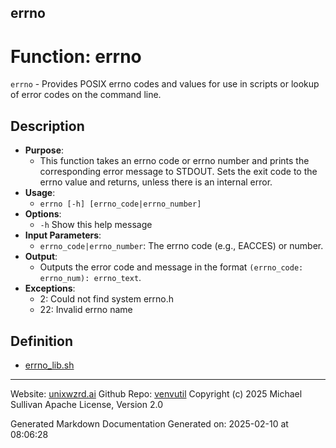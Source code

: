 ## errno
# Function: errno
 `errno` - Provides POSIX errno codes and values for use in scripts or lookup of error codes on the command line.
## Description
- **Purpose**: 
  - This function takes an errno code or errno number and prints the corresponding error message to STDOUT. Sets the exit code to the errno value and returns, unless there is an internal error.
- **Usage**: 
  - `errno [-h] [errno_code|errno_number]`
- **Options**: 
  - `-h`   Show this help message
- **Input Parameters**: 
  - `errno_code|errno_number`: The errno code (e.g., EACCES) or number.
- **Output**: 
  - Outputs the error code and message in the format `(errno_code: errno_num): errno_text`.
- **Exceptions**: 
  - 2: Could not find system errno.h
  - 22: Invalid errno name

## Definition 

* [errno_lib.sh](../errno_lib_sh.md)
---

Website: [unixwzrd.ai](https://unixwzrd.ai)
Github Repo: [venvutil](https://github.com/unixwzrd/venvutil)
Copyright (c) 2025 Michael Sullivan
Apache License, Version 2.0

Generated Markdown Documentation
Generated on: 2025-02-10 at 08:06:28
